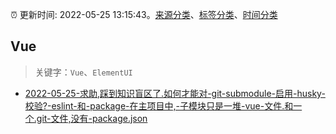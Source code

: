 :alarm_clock: 更新时间: 2022-05-25 13:15:43。[来源分类](../README.md)、[标签分类](../TAGS.md)、[时间分类](../TIMELINE.md)

## Vue


> 关键字：`Vue`、`ElementUI`



- [2022-05-25-求助,踩到知识盲区了.如何才能对-git-submodule-启用-husky-校验?-eslint-和-package-在主项目中,-子模块只是一堆-vue-文件.和一个.git-文件,没有-package.json](https://www.v2ex.com/t/855266) 